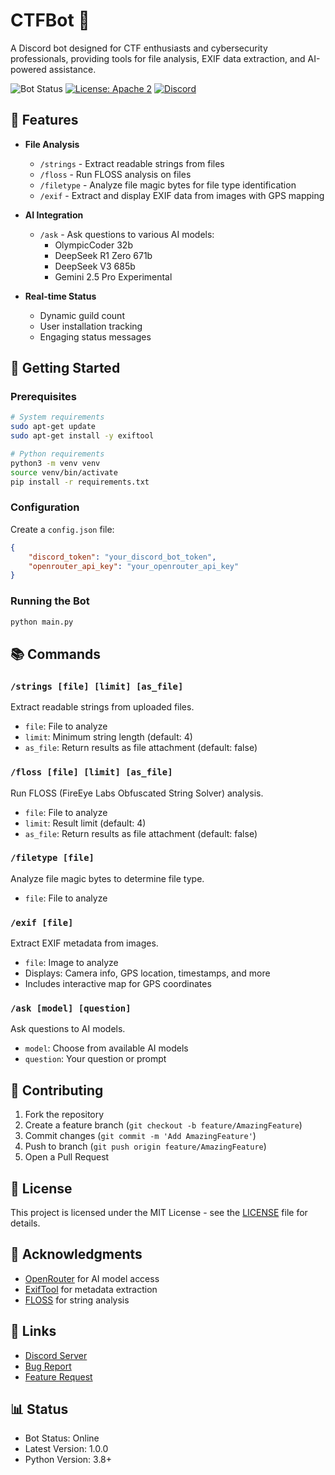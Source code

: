 # CTFBot 🤖

A Discord bot designed for CTF enthusiasts and cybersecurity professionals, providing tools for file analysis, EXIF data extraction, and AI-powered assistance.

![Bot Status](https://img.shields.io/badge/status-active-success.svg)
[![License: Apache 2](https://img.shields.io/badge/license-MIT-yellow.svg)](https://opensource.org/licenses/MIT)
[![Discord](https://img.shields.io/badge/Discord-Join%20Server-7289DA)](https://discord.gg/U9dUVNe6ph)

## 🎯 Features

- **File Analysis**
  - `/strings` - Extract readable strings from files
  - `/floss` - Run FLOSS analysis on files
  - `/filetype` - Analyze file magic bytes for file type identification
  - `/exif` - Extract and display EXIF data from images with GPS mapping

- **AI Integration**
  - `/ask` - Ask questions to various AI models:
    - OlympicCoder 32b
    - DeepSeek R1 Zero 671b
    - DeepSeek V3 685b
    - Gemini 2.5 Pro Experimental

- **Real-time Status**
  - Dynamic guild count
  - User installation tracking
  - Engaging status messages

## 🚀 Getting Started

### Prerequisites

```bash
# System requirements
sudo apt-get update
sudo apt-get install -y exiftool

# Python requirements
python3 -m venv venv
source venv/bin/activate
pip install -r requirements.txt
```

### Configuration

Create a `config.json` file:

```json
{
    "discord_token": "your_discord_bot_token",
    "openrouter_api_key": "your_openrouter_api_key"
}
```

### Running the Bot

```bash
python main.py
```

## 📚 Commands

### `/strings [file] [limit] [as_file]`
Extract readable strings from uploaded files.
- `file`: File to analyze
- `limit`: Minimum string length (default: 4)
- `as_file`: Return results as file attachment (default: false)

### `/floss [file] [limit] [as_file]`
Run FLOSS (FireEye Labs Obfuscated String Solver) analysis.
- `file`: File to analyze
- `limit`: Result limit (default: 4)
- `as_file`: Return results as file attachment (default: false)

### `/filetype [file]`
Analyze file magic bytes to determine file type.
- `file`: File to analyze

### `/exif [file]`
Extract EXIF metadata from images.
- `file`: Image to analyze
- Displays: Camera info, GPS location, timestamps, and more
- Includes interactive map for GPS coordinates

### `/ask [model] [question]`
Ask questions to AI models.
- `model`: Choose from available AI models
- `question`: Your question or prompt

## 🤝 Contributing

1. Fork the repository
2. Create a feature branch (`git checkout -b feature/AmazingFeature`)
3. Commit changes (`git commit -m 'Add AmazingFeature'`)
4. Push to branch (`git push origin feature/AmazingFeature`)
5. Open a Pull Request

## 📝 License

This project is licensed under the MIT License - see the [LICENSE](LICENSE) file for details.

## 🙏 Acknowledgments

- [OpenRouter](https://openrouter.ai/) for AI model access
- [ExifTool](https://exiftool.org/) for metadata extraction
- [FLOSS](https://github.com/fireeye/flare-floss) for string analysis

## 🔗 Links

- [Discord Server](https://discord.gg/U9dUVNe6ph)
- [Bug Report](https://github.com/noshdotzip/ctfbot/issues)
- [Feature Request](https://github.com/noshdotzip/ctfbot/issues)

## 📊 Status

- Bot Status: Online
- Latest Version: 1.0.0
- Python Version: 3.8+